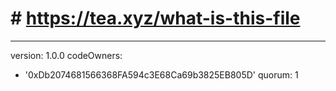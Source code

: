 # # https://tea.xyz/what-is-this-file
---
version: 1.0.0
codeOwners:
  - '0xDb2074681566368FA594c3E68Ca69b3825EB805D'
quorum: 1
